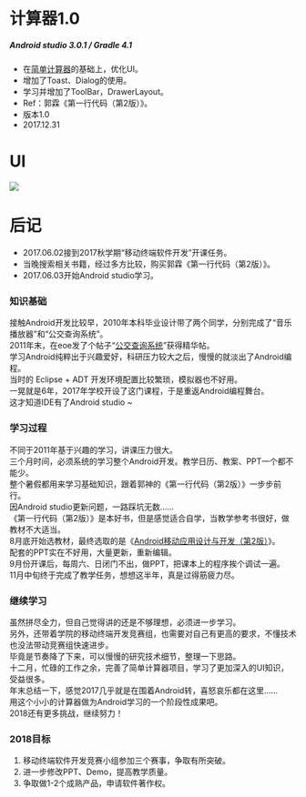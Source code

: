 # 计算器1.0
##### Android studio 3.0.1 / Gradle 4.1
- 在[简单计算器](https://github.com/HBU/AndroidDemo/tree/master/chapter05/CalculatorDemo)的基础上，优化UI。   
- 增加了Toast、Dialog的使用。
- 学习并增加了ToolBar，DrawerLayout。    
- Ref：郭霖《第一行代码（第2版）》。
- 版本1.0 
- 2017.12.31
# UI
![](https://github.com/HBU/AndroidTest/blob/master/MyCalculator/ezgif-4-f8133d4af0.gif)

# 后记
- 2017.06.02接到2017秋学期“移动终端软件开发”开课任务。
- 当晚搜索相关书籍，经过多方比较，购买郭霖《第一行代码（第2版）》。
- 2017.06.03开始Android studio学习。

### 知识基础

接触Android开发比较早，2010年本科毕业设计带了两个同学，分别完成了“音乐播放器”和“公交查询系统”。<br>
2011年末，在eoe发了个帖子“[公交查询系统](http://www.eoeandroid.com/thread-128528-1-1.html)”获得精华帖。<br>
学习Android纯粹出于兴趣爱好，科研压力较大之后，慢慢的就淡出了Android编程。<br>
当时的 Eclipse + ADT 开发环境配置比较繁琐，模拟器也不好用。<br>
一晃就是6年，2017年学校开设了这门课程，于是重返Android编程舞台。<br>
这才知道IDE有了Android studio ~  

### 学习过程 

不同于2011年基于兴趣的学习，讲课压力很大。<br>
三个月时间，必须系统的学习整个Android开发。教学日历、教案、PPT一个都不能少。<br>
整个暑假都用来学习基础知识，跟着郭神的《第一行代码（第2版）》一步步前行。<br>
因Android studio更新问题，一路踩坑无数……<br>
《第一行代码（第2版）》是本好书，但是感觉适合自学，当教学参考书很好，做教材不大适当。<br>
8月底开始选教材，最终选取的是《[Android移动应用设计与开发（第2版）](https://github.com/HBU/Android-PPT)》。<br>
配套的PPT实在不好用，大量更新，重新编辑。<br>
9月份开课后，每周六、日闭门不出，做PPT，把课本上的程序挨个调试一遍。<br>
11月中旬终于完成了教学任务，想想这半年，真是过得筋疲力尽。<br>

### 继续学习

虽然拼尽全力，但自己觉得讲的还是不够理想，必须进一步学习。<br>
另外，还带着学院的移动终端开发竞赛组，也需要对自己有更高的要求，不懂技术也没法带动竞赛组快速进步。<br>
毕竟是节奏降了下来，可以慢慢的研究技术细节，整理一下思路。<br>
十二月，忙碌的工作之余，完善了简单计算器项目，学习了更加深入的UI知识，受益很多。<br>
年末总结一下，感觉2017几乎就是在围着Android转，喜怒哀乐都在这里……<br>
用这个小小的计算器做为Android学习的一个阶段性成果吧。<br>
2018还有更多挑战，继续努力！<br>

### 2018目标

1. 移动终端软件开发竞赛小组参加三个赛事，争取有所突破。
2. 进一步修改PPT、Demo，提高教学质量。
3. 争取做1-2个成熟产品，申请软件著作权。

